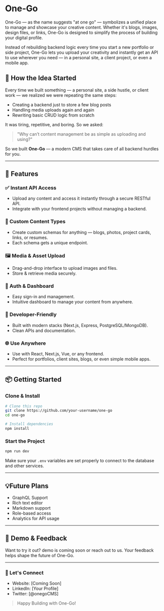 # One-Go

One-Go — as the name suggests "at one go" — symbolizes a unified place to manage and showcase your creative content. Whether it's blogs, images, design files, or links, One-Go is designed to simplify the process of building your digital profile.

Instead of rebuilding backend logic every time you start a new portfolio or side project, One-Go lets you upload your creativity and instantly get an API to use wherever you need — in a personal site, a client project, or even a mobile app.

## 🧠 How the Idea Started

Every time we built something — a personal site, a side hustle, or client work — we realized we were repeating the same steps:
- Creating a backend just to store a few blog posts
- Handling media uploads again and again
- Rewriting basic CRUD logic from scratch

It was tiring, repetitive, and boring. So we asked:

> "Why can’t content management be as simple as uploading and using?"

So we built **One-Go** — a modern CMS that takes care of all backend hurdles for you.

---

## 🚀 Features

### ✅ Instant API Access
- Upload any content and access it instantly through a secure RESTful API.
- Integrate with your frontend projects without managing a backend.

### 🎨 Custom Content Types
- Create custom schemas for anything — blogs, photos, project cards, links, or resumes.
- Each schema gets a unique endpoint.

### 🖼️ Media & Asset Upload
- Drag-and-drop interface to upload images and files.
- Store & retrieve media securely.

### 🔐 Auth & Dashboard
- Easy sign-in and management.
- Intuitive dashboard to manage your content from anywhere.

### 🧩 Developer-Friendly
- Built with modern stacks (Next.js, Express, PostgreSQL/MongoDB).
- Clean APIs and documentation.

### 🌐 Use Anywhere
- Use with React, Next.js, Vue, or any frontend.
- Perfect for portfolios, client sites, blogs, or even simple mobile apps.

---

## 📦 Getting Started

### Clone & Install
```bash
# Clone this repo
git clone https://github.com/your-username/one-go
cd one-go

# Install dependencies
npm install
```

### Start the Project
```bash
npm run dev
```

Make sure your `.env` variables are set properly to connect to the database and other services.

---
## 💡Future Plans
 - GraphQL Support
 - Rich text editor
 - Markdown support
 - Role-based access
 - Analytics for API usage

---

## 🧪 Demo & Feedback
Want to try it out? demo is coming soon or reach out to us. Your feedback helps shape the future of One-Go.

---

### 🔗 Let's Connect
- Website: [Coming Soon]
- LinkedIn: [Your Profile]
- Twitter: [@onegoCMS]

> Happy Building with One-Go!
